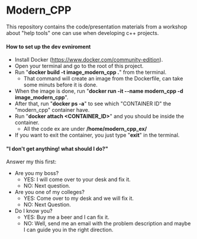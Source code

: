 # Modern_CPP
This repository contains the code/presentation materials from a workshop about "help tools" one can use when developing c++ projects.

#### How to set up the dev evniroment
- Install Docker (https://www.docker.com/community-edition).
- Open your terminal and go to the root of this project.
- Run "**docker build -t image_modern_cpp .**" from the terminal.
    - That command will create an image from the Dockerfile, can take some minuts before it is done.
- When the image is done, run "**docker run -it --name modern_cpp -d image_modern_cpp**".
- After that, run "**docker ps -a**" to see which "CONTAINER ID" the "modern_cpp" container have.
- Run "**docker attach <CONTAINER_ID>**" and you should be inside the container.
    - All the code ex are under **/home/modern_cpp_ex/**
- If you want to exit the container, you just type "**exit**" in the terminal.

#### "I don't get anything! what should I do?"
Answer my this first:
- Are you my boss?
    - YES: I will come over to your desk and fix it.
    - NO: Next question.
- Are you one of my colleges?
    - YES: Come over to my desk and we will fix it.
    - NO: Next Question.
- Do I know you?
    - YES: Buy me a beer and I can fix it.
    - NO: Well, send me an email with the problem description and maybe I can guide you in the right direction.
